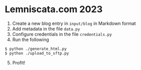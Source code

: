 # Lemniscata.com 2023
1. Create a new blog entry in `input/blog` in Markdown format
2. Add metadata in the file `data.py`
3. Configure credentials in the file `credentials.py`
4. Run the following
```
$ python ./generate_html.py
$ python ./upload_to_sftp.py
```
5. Profit!